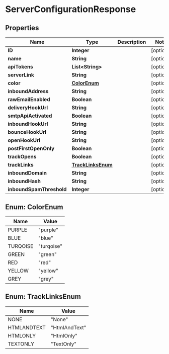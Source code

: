 
# ServerConfigurationResponse

## Properties
Name | Type | Description | Notes
------------ | ------------- | ------------- | -------------
**ID** | **Integer** |  |  [optional]
**name** | **String** |  |  [optional]
**apiTokens** | **List&lt;String&gt;** |  |  [optional]
**serverLink** | **String** |  |  [optional]
**color** | [**ColorEnum**](#ColorEnum) |  |  [optional]
**inboundAddress** | **String** |  |  [optional]
**rawEmailEnabled** | **Boolean** |  |  [optional]
**deliveryHookUrl** | **String** |  |  [optional]
**smtpApiActivated** | **Boolean** |  |  [optional]
**inboundHookUrl** | **String** |  |  [optional]
**bounceHookUrl** | **String** |  |  [optional]
**openHookUrl** | **String** |  |  [optional]
**postFirstOpenOnly** | **Boolean** |  |  [optional]
**trackOpens** | **Boolean** |  |  [optional]
**trackLinks** | [**TrackLinksEnum**](#TrackLinksEnum) |  |  [optional]
**inboundDomain** | **String** |  |  [optional]
**inboundHash** | **String** |  |  [optional]
**inboundSpamThreshold** | **Integer** |  |  [optional]


<a name="ColorEnum"></a>
## Enum: ColorEnum
Name | Value
---- | -----
PURPLE | &quot;purple&quot;
BLUE | &quot;blue&quot;
TURQOISE | &quot;turqoise&quot;
GREEN | &quot;green&quot;
RED | &quot;red&quot;
YELLOW | &quot;yellow&quot;
GREY | &quot;grey&quot;


<a name="TrackLinksEnum"></a>
## Enum: TrackLinksEnum
Name | Value
---- | -----
NONE | &quot;None&quot;
HTMLANDTEXT | &quot;HtmlAndText&quot;
HTMLONLY | &quot;HtmlOnly&quot;
TEXTONLY | &quot;TextOnly&quot;



